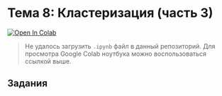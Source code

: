 # Тема 8: Кластеризация (часть 3)

[![Open In Colab](https://colab.research.google.com/assets/colab-badge.svg)](https://colab.research.google.com/drive/1wAqtkghHuuciN_moa8-s3oHrZlPitxQ6?usp=sharing)

> Не удалось загрузить `.ipynb` файл в данный репозиторий. Для просмотра Google Colab ноутбука можно воспользоваться ссылкой выше.

## Задания
